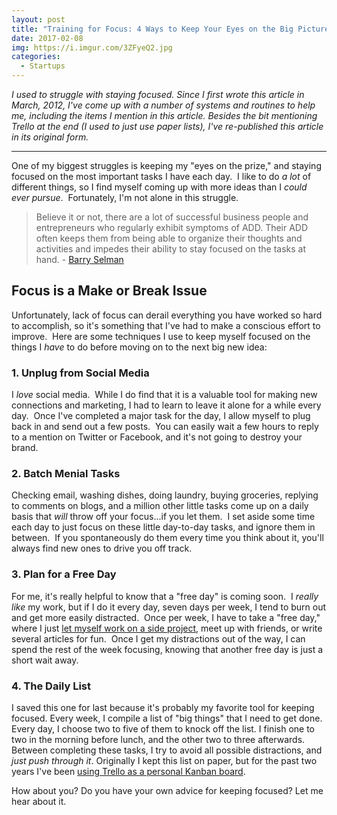 ```yaml
---
layout: post
title: "Training for Focus: 4 Ways to Keep Your Eyes on the Big Picture"
date: 2017-02-08
img: https://i.imgur.com/3ZFyeQ2.jpg
categories:
  - Startups
---
```

*I used to struggle with staying focused. Since I first wrote this article in March, 2012, I've come up with a number of systems and routines to help me, including the items I mention in this article. Besides the bit mentioning Trello at the end (I used to just use paper lists), I've re-published this article in its original form.*

-----

One of my biggest struggles is keeping my "eyes on the prize," and staying focused on the most important tasks I have each day.  I like to do _a lot_ of different things, so I find myself coming up with more ideas than I _could ever pursue_.  Fortunately, I'm not alone in this struggle.

> Believe it or not, there are a lot of successful business people and entrepreneurs who regularly exhibit symptoms of ADD. Their ADD often keeps them from being able to organize their thoughts and activities and impedes their ability to stay focused on the tasks at hand. - [Barry Selman](http://www.evancarmichael.com/Business-Coach/2822/5-Reasons-Why-Entrepreneurs-Fail-to-Reach-Their-Full-Potential.html)

## Focus is a Make or Break Issue

Unfortunately, lack of focus can derail everything you have worked so hard to accomplish, so it's something that I've had to make a conscious effort to improve.  Here are some techniques I use to keep myself focused on the things I _have_ to do before moving on to the next big new idea: 

### 1. Unplug from Social Media

I _love_ social media.  While I do find that it is a valuable tool for making new connections and marketing, I had to learn to leave it alone for a while every day.  Once I've completed a major task for the day, I allow myself to plug back in and send out a few posts.  You can easily wait a few hours to reply to a mention on Twitter or Facebook, and it's not going to destroy your brand. 

### 2. Batch Menial Tasks

Checking email, washing dishes, doing laundry, buying groceries, replying to comments on blogs, and a million other little tasks come up on a daily basis that _will_ throw off your focus...if you let them.  I set aside some time each day to just focus on these little day-to-day tasks, and ignore them in between.  If you spontaneously do them every time you think about it, you'll always find new ones to drive you off track. 

### 3. Plan for a Free Day

For me, it's really helpful to know that a "free day" is coming soon.  I _really like_ my work, but if I do it every day, seven days per week, I tend to burn out and get more easily distracted.  Once per week, I have to take a "free day," where I just [let myself work on a side project](/posts/side-project-ideas), meet up with friends, or write several articles for fun.  Once I get my distractions out of the way, I can spend the rest of the week focusing, knowing that another free day is just a short wait away. 

### 4. The Daily List

I saved this one for last because it's probably my favorite tool for keeping focused. Every week, I compile a list of "big things" that I need to get done. Every day, I choose two to five of them to knock off the list. I finish one to two in the morning before lunch, and the other two to three afterwards. Between completing these tasks, I try to avoid all possible distractions, and _just push through it_. Originally I kept this list on paper, but for the past two years I've been [using Trello as a personal Kanban board](http://www.mikemcgarr.com/blog/how-i-kanban.html).

How about you? Do you have your own advice for keeping focused? Let me hear about it.
